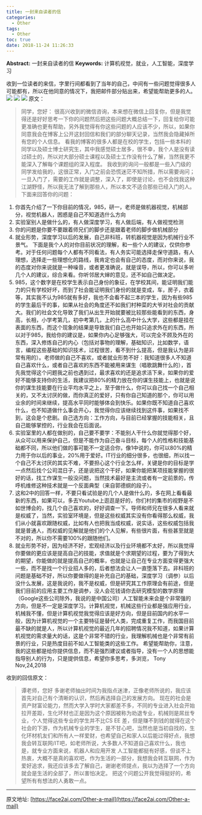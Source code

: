 ```yaml
---
title: 一封来自读者的信
categories:
  - Other
tags:
  - Other
toc: true
date: 2018-11-24 11:26:33
---
```


**Abstract:** 一封来自读者的信
**Keywords:** 计算机视觉，就业，人工智能，深度学习
<!--more-->
收到一位读者的来信，字里行间都看到了当年的自己，中间有一些问题觉得很多人可能都有，所以在他同意的情况下，我把邮件部分贴出来，希望能帮助更多的人。
![](https://tony4ai-1251394096.cos.ap-hongkong.myqcloud.com/blog_images/Other-a-mail/chat.jpeg)
![](https://tony4ai-1251394096.cos.ap-hongkong.myqcloud.com/blog_images/Other-a-mail/mail1.png)
![](https://tony4ai-1251394096.cos.ap-hongkong.myqcloud.com/blog_images/Other-a-mail/mail2.png)
原文：
>同学，您好：
很高兴收到的微信咨询，本来想在微信上回复你，但是我觉得还是好好思考一下你的问题然后把这些问题大概总结一下，回复给你可能更准确也更有帮助，另外我觉得有你这些问题的人应该不少，所以，如果你同意我会在博客上公开这封回信和我们的部分聊天记录，当然我会隐藏掉所有您的个人信息。
看我的博客的很多人都是在校的学生，包括一些本科的同学以及硕士博士研究生，其中我感觉硕士居多，很不幸，我个人是没有读过硕士的，所以对大部分硕士课程以及硕士工作没有什么了解，当然我更不能深入了解每个课题组的深入程度。
我收到的询问一般都是一些入门级的同学发给我的，这很正常，入门之前会恐慌迷茫不知所措，所以需要询问；一旦入门了，需要的工作就是调整，深入了，即使是讨论，也不会找我这种江湖野怪，所以我无法了解到那些人，所以本文不适合那些已经入门的人。
下面来回答你的问题：
1. 你首先介绍了一下你目前的情况，985，研一，老师是做机器视觉，机械部分，视觉机器人，困惑是自己不知道选什么方向
2. 实验室别人是做什么的，有人做深度学习，有人做后端，有人做视觉检测
3. 你的问题是你要不要跟着师兄们的脚步还是跟着老师的脚步做机械部分
4. 就业形势，深度学习以后的发展，自己非科班，转机器视觉是因为机械行业不景气。
下面是我个人的对你目前状况的理解，和一些个人的建议，仅供你参考。对于任何问题每个人都有不同看法，有人务实可能选择走保守道路，有人理想，选择走一些理想化的路线，我肯定也会有自己的态度，而对你来说，我的态度对你来说就是一种噪音，或者更准确说，就是误导，所以，你可以多听几个人的建议，综合来看。你听邻居大婶的意见，还不如自己做决定。
1. 985，这个数字是在校学生表示自己身份的象征，在学校其间，能证明我们能力的只有学校好坏，而到了社会能证明我们身份的就是变成，车，房子，衣着等，其实我不认为985就有多好，我也不会看不起三本的学生，因为有些985的学生最后干的事，如果从社会的角度还不如我们村种菜的大爷对社会的贡献大。我们的社会文化导致了我们从出生开始就要被比较那些能看到的东西，身高，长相，小学考第几，初中考第几，上的什么高中什么大学，这些都是挂在表面的东西，而这个现象的结果是导致我们自己也开始只追求外在的东西，所以对于985，我给你的建议是，如果你内心足够强大，可以完全不顾及外在的东西，深入修炼自己的内心（包括对事物的理解，基础知识，比如数学，语言，编程这些基础的知识技术，过程很苦，看不到什么提高，但是我认为是非常有用的）。老师做的自己不喜欢，或者就业形势不好：我知道很多人不知道自己喜欢什么，或者自己喜欢的东西不能被用来谋生（唱歌跳舞什么的），首先我觉得这个问题我之前也遇到过，最求喜欢的还是追求活下来，如果你的爱好不能够支持你的生活，我建议把80%的精力放在你的谋生技能上，也就是说你的谋生技能要在行业平均水平之上，至于做什么，你可以自己找一个自己相关的，又不太讨厌的做，而你真正的爱好，只有你自己知道的那个，你可以用业余的时间来继续，提高水平同时能够体会到快乐。如果你既不知道自己喜欢什么，也不知道做什么事会开心，我觉得你应该继续找到这件事，如果找不到，这会是个悲剧。自己选方向：工作方向，与目前已经掌握的技能相关，且自己能够掌控的，行业我会在后面说。
2. 实验室里的人都在做别的，自己要不要学：不能别人干什么你就觉得那个好，从众可以用来保护自己，但是不能作为自己奋斗目标，每个人的性格和技能基础都不同，所以他们做的事可能不一定适合你，像1中说的，你可以80%的精力用于你以后的事业，20%用于爱好。IT行业的细分很多，也很细，所以找一个自己不太讨厌的其实不难，不要担心这个行业怎么样，关键是你的目标是学一点然后找个公司混日子，还是说把这个干好，如果你能把某项技能掌握的很好的话，找工作谋生一般没问题，当然技术最好是主流或者有一定前景的，传呼机维修这种技术就是一个反面典型（来自郭德纲的段子）。
3. 这和2中的回答一样，不要只看试验是的几个人是做什么的，多在网上看看最新的东西，如果可以，多去Youtube上逛逛是好的，你们村的集市的视野是不如世博会的，找几个自己喜欢的，好好调查一下。导师和师兄在很多人看来就是权威了，当然，实验室环境是，但是这些权威其实没有你看得那么权威，我们从小就喜欢跟随权威，比如有人也把我当成权威，说实话，这些权威包括我就是普通人，而权威的见解就是他们的个人见解，有些很片面，有些甚至就是不对的，所以你不需要100%的跟随他们。
4. 就业形势不好，因为经济不好，宏观经济以及行业环境都不太好，所以我觉得你要做的更应该是提高自己的技能，求值就是个求期望的过程，要为了得到大的期望，你能做的就是提高自己的概率，也就是让自己在专业方面变得更强大一些，而不是找一个行业招人多的，后者想法会让人一直堕落下去。非科班的问题是基础不好，所以你要做得的是补充自己的基础，深度学习（调参）以后没什么发展，这是我说的，我不是权威，但是研究其工作原理会有前途，但是我们目前的应用主要工作是调参，没人会花钱请你去研究模型的数学原理（Google这些公司除外，我说的是中国公司）人工智能未来会是个非常强的方向，但是不一定是深度学习。计算机视觉，机械这些行业都是强应用行业，机械我不懂，但是计算机视觉我觉得应该是好方向，但是目前国内的水平一般，因为计算机视觉的一个主要特征是替代人类，完成重复工作，而我国目前最不缺的就是人，所以计算机视觉的最近几年的招聘情况我不知道，如果计算机视觉的需求量大的话，这是个非常不错的行业，我理解机械也是个非常有前景的行业，只是热度目前不如人工智能类的这些工作。
希望能帮助你，注意，我的这些都是给你提供信息，而不是强烈建议或者指导，没有一个人的思想能指导别人的行为，只是提供信息，希望你多思考，多浏览，
Tony
Nov,24,2018

收到的回信原文：
>谭老师，您好
 多谢老师抽出时间为我指点迷津，正像老师所说的，我应该首先对自己有个清晰的认识，然后再选择自己的发展方向。
 现在的社会是资产财富论能力，然而大学入学时大家都差不多，不同的专业进入社会开始拉开差距，生化环材也正是因为这个原因被称为劝退专业，机械则是屌丝专业，个人觉得这些专业的学生并不比CS EE 差，但是赚不到钱的就得在这个社会的下游，作为机械专业的学生，是不甘心吧，当然也是当初自找的，生化环材机友们和所有人一样爱财，也希望自己和家人以后能过得好点，我想我会转互联网/IT吧，如老师所说，大多数人不知道自己喜欢什么，我也是，就专业方面来说，机器人和应用开发 人工智能都挺有好感，但谈不上热衷，大概不是真的喜欢吧，作为生活的一部分，我想我会转互联网，作为爱好追求，我还应该多去了解自己，谢谢老师提点，我以为选择了一个方向就会是生活的全部了，所以害怕决定。
 把这个问题公开我觉得挺好的，希望所有有想法的人勇敢一点。





--------------------------
原文地址: [https://face2ai.com/Other-a-mail](https://face2ai.com/Other-a-mail)
